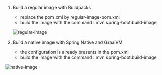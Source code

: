 1. Build a regular image with Buildpacks
	- replace the pom.xml by regular-image-pom.xml
	- build the image with the command : mvn spring-boot:build-image

	![regular-image](https://user-images.githubusercontent.com/68104000/144757531-307d92e3-9445-4e8f-b241-7867271a26e1.png)

	
2. Build a native image with Spring Native and GraalVM
	- the configuration is already presents in the pom.xml
	- build the image with the command : mvn spring-boot:build-image
	
  ![native-image](https://user-images.githubusercontent.com/68104000/144757552-47adbf50-93f6-4818-8256-6802854433d3.png)
